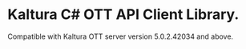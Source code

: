 # Kaltura C# OTT API Client Library.
Compatible with Kaltura OTT server version 5.0.2.42034 and above.
